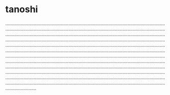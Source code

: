 # tanoshi
........................................................................................................................................................................................................................................................................................................................................................................................................................................................................................................................................................................................................................................................................................................................................................................................................................................................................................................................................................................................................................................................................................................................................................................................................................................................................................................................................................................................................................................................................................................................................................................